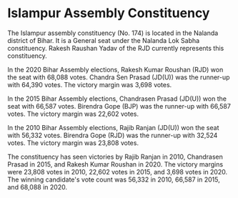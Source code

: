 # Islampur Assembly Constituency

The Islampur assembly constituency (No. 174) is located in the Nalanda district of Bihar. It is a General seat under the Nalanda Lok Sabha constituency. Rakesh Raushan Yadav of the RJD currently represents this constituency.

In the 2020 Bihar Assembly elections, Rakesh Kumar Roushan (RJD) won the seat with 68,088 votes. Chandra Sen Prasad (JD(U)) was the runner-up with 64,390 votes. The victory margin was 3,698 votes.

In the 2015 Bihar Assembly elections, Chandrasen Prasad (JD(U)) won the seat with 66,587 votes. Birendra Gope (BJP) was the runner-up with 66,587 votes. The victory margin was 22,602 votes.

In the 2010 Bihar Assembly elections, Rajib Ranjan (JD(U)) won the seat with 56,332 votes. Birendra Gope (RJD) was the runner-up with 32,524 votes. The victory margin was 23,808 votes.

The constituency has seen victories by Rajib Ranjan in 2010, Chandrasen Prasad in 2015, and Rakesh Kumar Roushan in 2020. The victory margins were 23,808 votes in 2010, 22,602 votes in 2015, and 3,698 votes in 2020. The winning candidate's vote count was 56,332 in 2010, 66,587 in 2015, and 68,088 in 2020.
